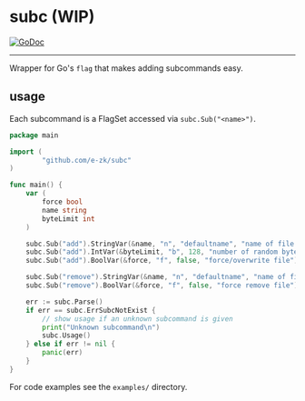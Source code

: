 # subc (WIP)

[![GoDoc](https://godocs.io/github.com/e-zk/subc?status.svg)](https://godocs.io/github.com/e-zk/subc)

------

Wrapper for Go's `flag` that makes adding subcommands easy.

## usage

Each subcommand is a FlagSet accessed via `subc.Sub("<name>")`.  

```go
package main

import (
        "github.com/e-zk/subc"
)

func main() {
	var (
		force bool
		name string
		byteLimit int
	)

	subc.Sub("add").StringVar(&name, "n", "defaultname", "name of file to create")
	subc.Sub("add").IntVar(&byteLimit, "b", 128, "number of random bytes to write to file")
	subc.Sub("add").BoolVar(&force, "f", false, "force/overwrite file")

	subc.Sub("remove").StringVar(&name, "n", "defaultname", "name of file to remove")
	subc.Sub("remove").BoolVar(&force, "f", false, "force remove file")

	err := subc.Parse()
	if err == subc.ErrSubcNotExist {
		// show usage if an unknown subcommand is given
		print("Unknown subcommand\n")
		subc.Usage()
	} else if err != nil {
		panic(err)
	}
}
```

For code examples see the `examples/` directory.
